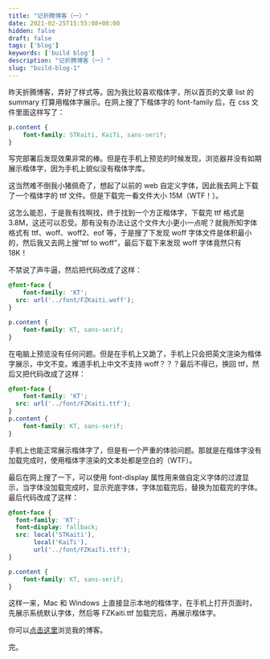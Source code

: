 ```yaml
---
title: "记折腾博客（一）"
date: 2021-02-25T15:55:08+08:00
hidden: false
draft: false 
tags: ['blog']
keywords: ['build blog']
description: "记折腾博客（一）"
slug: "build-blog-1"
---
```


昨天折腾博客，弄好了样式等。因为我比较喜欢楷体字，所以首页的文章 list 的 summary 打算用楷体字展示。在网上搜了下楷体字的 font-family 后，在 css 文件里面这样写了：

```css
p.content {
    font-family: STKaiti, KaiTi, sans-serif; 
}
```

写完部署后发现效果非常的棒。但是在手机上预览的时候发现，浏览器并没有如期展示楷体字，因为手机上貌似没有楷体字库。

这当然难不倒我小猪佩奇了，想起了以前的 web 自定义字体，因此我去网上下载了一个楷体字的 ttf 文件。但是下载完一看文件大小 15M（WTF！）。

这怎么能忍，于是我有找啊找，终于找到一个方正楷体字，下载完 ttf 格式是 3.8M，这还可以忍受。那有没有办法让这个文件大小更小一点呢？就我所知字体格式有 ttf、woff、woff2、eof 等，于是搜了下发现 woff 字体文件是体积最小的，然后我又去网上搜“ttf to woff”，最后下载下来发现 woff 字体竟然只有 18K！

不禁说了声牛逼，然后把代码改成了这样：

```css
@font-face {
    font-family: 'KT';
  src: url('../font/FZKaiti.woff');
}

p.content {
    font-family: KT, sans-serif; 
}
```

在电脑上预览没有任何问题。但是在手机上又跪了，手机上只会把英文渲染为楷体字展示，中文不变。难道手机上中文不支持 woff？？？最后不得已，换回 ttf，然后又把代码改成了这样：

```css
@font-face {
    font-family: 'KT';
  src: url('../font/FZKaiti.ttf');
}
p.content {
    font-family: KT, sans-serif; 
}
```

手机上也能正常展示楷体字了，但是有一个严重的体验问题。那就是在楷体字没有加载完成时，使用楷体字渲染的文本处都是空白的（WTF）。

最后在网上搜了一下，可以使用 font-display 属性用来做自定义字体的过渡显示，当字体没加载完成时，显示兜底字体，字体加载完后，替换为加载完的字体。最后代码改成了这样：

```css
@font-face {
  font-family: 'KT';
  font-display: fallback;
  src: local('STKaiti'),
       local('KaiTi'),
       url('../font/FZKaiTi.ttf');
}

p.content {
    font-family: KT, sans-serif; 
}
```

这样一来，Mac 和 Windows 上直接显示本地的楷体字，在手机上打开页面时，先展示系统默认字体，然后等 FZKaiti.ttf 加载完后，再展示楷体字。

你可以[点击这里](https://daijiangtao.gitee.io)浏览我的博客。

完。

